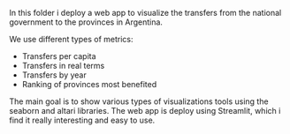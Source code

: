 In this folder i deploy a web app to visualize the transfers from the national government to the provinces in Argentina.

We use different types of metrics:
* Transfers per capita
* Transfers in real terms
* Transfers by year
* Ranking of provinces most benefited

The main goal is to show various types of visualizations tools using the seaborn and altari libraries. 
The web app is deploy using Streamlit, which i find it really interesting and easy to use.
